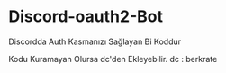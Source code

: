 # Discord-oauth2-Bot
Discordda Auth Kasmanızı Sağlayan Bi Koddur

Kodu Kuramayan Olursa dc'den Ekleyebilir. dc : berkrate
